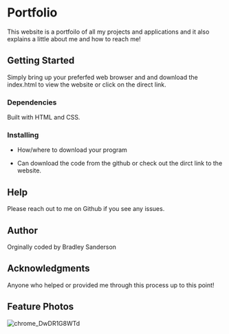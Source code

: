 # Portfolio
This website is a portfoilo of all my projects and applications and it also explains a little about me and how to reach me!

## Getting Started
Simply bring up your preferfed web browser and and download the index.html to view the website or click on the direct link.

### Dependencies

Built with HTML and CSS.

### Installing
* How/where to download your program
 - Can download the code from the github or check out the dirct link to the website.

## Help
 Please reach out to me on Github if you see any issues.

## Author
Orginally coded by Bradley Sanderson

## Acknowledgments
Anyone who helped or provided me through this process up to this point!

## Feature Photos
![chrome_DwDR1G8WTd](https://github.com/SandersonHub/Portfolio/assets/128574459/3f5fde9a-c09f-4b6d-a67e-1f0ee2ad59e6)
